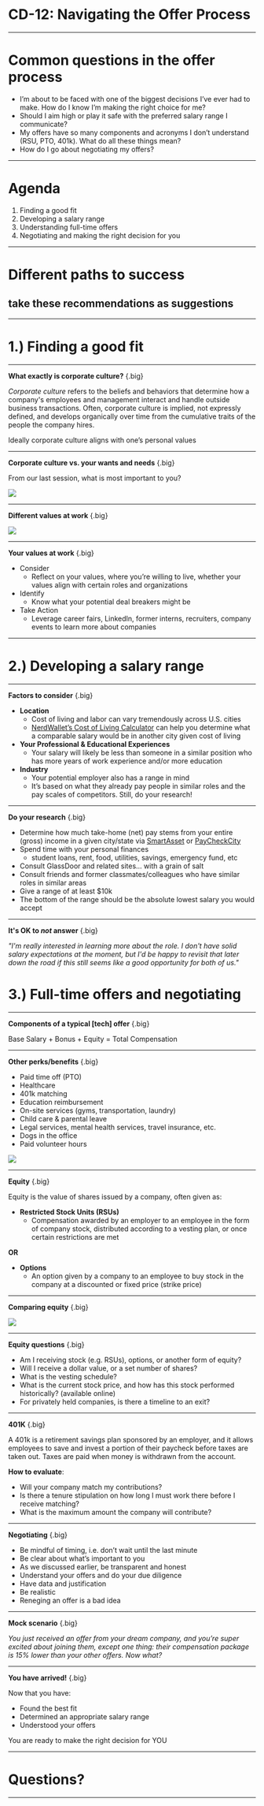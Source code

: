 # CD-12: Navigating the Offer Process

<!--
This is our last career development session together, and I’m going to close by providing some guidance regarding what to do after you’ve successfully made it through an interview process and a company is interested in hiring you. This is a great place to be in, but it can come with its own stressors, especially if you’re considering moving to a new place, weighing different offers, and/or wondering what salary you should be aiming for.
-->

---

# Common questions in the offer process

* I’m about to be faced with one of the biggest decisions I’ve ever had to make. How do I know I’m making the right choice for me?
* Should I aim high or play it safe with the preferred salary range I communicate?
* My offers have so many components and acronyms I don’t understand (RSU, PTO, 401k). What do all these things mean?
* How do I go about negotiating my offers?

<!--
These are some questions students typically have around this time, and in today’s session we aim to answer them.

[Ask four different student volunteers to read the questions on the slide.]

Can you think of other questions you have related to the process of weighing job offers and accepting a job
[Solicit student contributions and respond to each.]
-->

---

# Agenda

1. Finding a good fit
1. Developing a salary range
1. Understanding full-time offers
1. Negotiating and making the right decision for you

<!--
Based on the questions we just discussed, here is an overview of what we’ll cover today:
Using your core values to decide which place of work is right for you
Once you’ve figured out the best potential employers for you, some best practices for developing a salary range you may communicate to them
Factors that are unique to full-time employment via the components of a job offer
How to navigate salary negotiation and ultimately signing the dotted line and making the best decision for you
-->

---

# Different paths to success
## take these recommendations as suggestions

<!--
Before jumping in any further, I want to highlight that this session is a collection of thoughts and experiences of a few career technical recruiters who put this together. All of these are recommendations, not requirements for a successful hiring process. You are all unique people with different values, needs, location preferences, families, priorities, etc. Please take from this what you find helpful and discard what doesn’t align with your individual needs/preferences.
-->

---

# 1.) Finding a good fit

<!--
Let’s chat about what makes a company a good fit for you specifically. You might be thinking, “I’m not picky. I just need a job and health insurance!” I hear that. You may very well find yourself deciding between multiple offers when the time comes, though, and it’s important to be able to measure those offers against your own priorities and values to make the right decision for your next step.
-->

---

**What exactly is corporate culture?** {.big}

*Corporate culture* refers to the beliefs and behaviors that determine how a company's employees and management interact and handle outside business transactions. Often, corporate culture is implied, not expressly defined, and develops organically over time from the cumulative traits of the people the company hires.


Ideally corporate culture aligns with one’s personal values

<!--
Based on your understanding, how would you define “corporate culture”? [Solicit and respond to student contributions.]

[Click to allow definition to appear.]

What does corporate culture have to do with our values exercise from the last session? [Solicit and respond to student contributions.]

Yes, ideally corporate culture aligns with the personal values of the people working there. As an example, Google’s corporate culture incorporates the values of openness, innovation, comfort with ambiguity, collaboration. Another company’s might be transparency, results-focused, leadership, and specialization. Another’s might be simplicity, design, secrecy, and product excellence. We can’t always know a company’s culture from the outside, but talking with people who have worked there, speaking with recruiters, conducting informational interviews, and interning at a company are all great ways to learn about a company’s culture.

Source: *Inc.com’s encyclopedia of business terms
-->

---

**Corporate culture vs. your wants and needs** {.big}

From our last session, what is most important to you?

![](res/offer01.png)

<!--
Thinking back to our last session’s value discussion or otherwise, what are some of the things that you find most important when thinking about your future career/employer?

[Solicit student contributions and respond to each.]

[Click to display list.]

There are countless factors that might play into an individual’s wants and needs, and the list we looked at in our last session is much longer than this one. But these are some things people value the most when it comes to their work and workplace. This list is by no means exhaustive, but it does include some of Harvard Business Reviews “6 Components of a Great Corporate Culture” and Time’s “Top 10 reasons people stay at their jobs.”

What on this list, or not on this list, resonates most with you?

[Solicit student contributions.]

Excellent. As we can see just from our small group, people have different priorities and values when it comes to their work. Let’s take a look at two people on the job hunt whose values differ substantially...

Image Details:
* [](http://www.google.com): Copyright Google
-->

---

**Different values at work** {.big}

![](res/offer02.png)

<!--
This slide represents two different word clouds emphasizing the relative importance of the same set of values through the eyes of two undergraduate students looking for full-time jobs. You can see in the yellow/green cloud on the left the words that stand out: recognition, camaraderie, benefits, pay, commitment to learning. In the blue/purple cloud on the right the focus is slightly different: vision, family, values, diversity, consistency. Though some of the priorities do overlap, it is less than likely that the “perfect” or “dream” work environment for both of these students will be the same job on the same team at the same company.

Source: *Images created on tagul.com

Image Details:
* [](http://www.tagul.com): Non-Commerical
-->

---

**Your values at work** {.big}

* Consider
  * Reflect on your values, where you’re willing to live, whether your values align with certain roles and organizations
* Identify
  * Know what your potential deal breakers might be
* Take Action
  * Leverage career fairs, LinkedIn, former interns, recruiters, company events to learn more about companies

<!--
So how do you factor your values into your decision of where to work?

First, CONSIDER your values (along with your skills and career goals) when you decide where to apply. It’s not a good use of your time to apply somewhere where you wouldn’t work. Consider where you’re willing to live and the work you want to do before pursuing roles that aren’t in line.

Next, IDENTIFY any factors that are deal breakers in your job selection process. For example, if you’re applying to companies in a certain area but know that you realistically won’t move there - that’s a deal breaker. Maybe a clear path to management is important to you. Maybe an equity-focused mission is a must-have. As you can see, these are unique to you.

If you are still unsure if your values align with those of a company, TAKE ACTION by attending company events and connecting with current employees, if possible. This is also a great opportunity to reach out to LinkedIn connections you already have or new ones via the college/university alumni search filter we used in an earlier session. These provide an opportunity to ask strategic questions to help you determine the list of companies you want to apply to.
-->

---

# 2.) Developing a salary range

<!--
Next we’ll talk about a topic that can be sensitive and often generates hearty debate! Some of you may have already engaged in conversations with recruiters or hiring managers about salary ranges, which makes this especially timely and relevant. If you haven’t, tuck these suggestions away for the future.

As I mentioned in the beginning of this presentation, take from these slides what feels appropriate to you and most importantly - do your research. Your interview and application processes SHOULD involve substantial research, planning, and thought. This presentation is a jumping off point for that research and thought, not an answer to all related questions.
-->

---

**Factors to consider** {.big}

* **Location**
    * Cost of living and labor can vary tremendously across U.S. cities
    * [NerdWallet’s Cost of Living Calculator](https://www.nerdwallet.com/cost-of-living-calculator) can help you determine what a comparable salary would be in another city given cost of living
* **Your Professional & Educational Experiences**
    * Your salary will likely be less than someone in a similar position who has more years of work experience and/or more education
* **Industry**
    * Your potential employer also has a range in mind
    * It’s based on what they already pay people in similar roles and the pay scales of competitors. Still, do your research!

<!--
Location, Location, Location! Cost of living in a particular city can impact your desired salary range. For example, according to NerdWallet’s Cost of Living Calculator, making a pre-tax salary of $100,000 in San Francisco equates to $46,606 in Kansas City, MO because cost of living is 53% lower. That is a HUGE difference and should impact your salary range when discussing employment opportunities at companies in two different cities.

Expect that the employer has a salary range in mind based on what the company pays people currently in similar roles, as well as what they know about the pay scales of their competitors. Information is power - and currency - in all salary range and negotiation situations. The more you know about the company, the industry and the position, the easier it will be to provide a competitive and appropriate salary range.
-->

---

**Do your research** {.big}

* Determine how much take-home (net) pay stems from your entire (gross) income in a given city/state via [SmartAsset](https://smartasset.com/taxes/paycheck-calculator) or [PayCheckCity](https://www.paycheckcity.com/calculator/salary/)
* Spend time with your personal finances
  * student loans, rent, food, utilities, savings, emergency fund, etc
* Consult GlassDoor and related sites… with a grain of salt
* Consult friends and former classmates/colleagues who have similar roles in similar areas
* Give a range of at least $10k
* The bottom of the range should be the absolute lowest salary you would accept

<!--
I can’t overstate the importance of doing your homework here. From determining how much your take-home pay will be after withholdings and taxes to understanding your own personal finances, this can feel overwhelming but is really important.

Consult friends/colleagues and resources like GlassDoor, but do understand that those are anecdotal and not representative of a company’s pay policies and pay scales.

Keep in mind that an employer may gravitate to the the lowest part of your range and maybe… lower. For that reason, the lowest number in your range should be the absolute lowest salary you’re willing to accept. Some seasoned professionals may suggest making the bottom of the range a little higher than you would accept, but I would not recommend this for your first professional role.
-->

---

**It's OK to *not* answer** {.big}

*"I'm really interested in learning more about the role. I don't have solid salary expectations at the moment, but I'd be happy to revisit that later down the road if this still seems like a good opportunity for both of us."*

<!--
If a recruiter or hiring manager asks you for your salary range before you interview in person - maybe during an informational phone call or phone screen -  in most cases you can politely defer this to a later conversation, potentially after interviewing. This can buy you some time to do more research.
-->

# 3.) Full-time offers and negotiating

<!--
Next we’ll talk about some common components to tech offers, which can be quite confusing. There are a lot of buzzwords and jargon - strike price, vesting schedule, options, 401k - that I hope to make a little less intimidating. Please ask questions as you have them, and if I don’t know, I will try to find the answer!
-->

---

**Components of a typical [tech] offer** {.big}

Base Salary + Bonus + Equity = Total Compensation

<!--
When considering your salary and weighing offers, it’s important to remember that you’re weighing more than a single number. There are several things you’ll likely want to evaluate when determining your total rewards. This includes equity, potential bonus, benefits, perks and more. Let’s start by talking about salary, also known as compensation. It’s helpful to think of offers in terms of total compensation, or the sum of the base salary, the equity value and the annual bonus (+ signing bonus if there is one), which are typical (but not always present) in an offer. These numbers combined equal total compensation, and by determining this number for your offer it will help you compare offers from companies.
-->

---

**Other perks/benefits** {.big}

* Paid time off (PTO)
* Healthcare
* 401k matching
* Education reimbursement
* On-site services (gyms, transportation, laundry)
* Child care & parental leave
* Legal services, mental health services, travel insurance, etc.
* Dogs in the office
* Paid volunteer hours

![](res/offer03.jpg)

<!--
In addition to base salary, equity and bonuses, some companies offer particularly stellar health insurance, free food, childcare, 401k matching, and many more perks. Ask your recruiter about these things. You might uncover a really incredible perk/amenity that aligns with your core values.

Does anyone have any questions or comments about these?

[Solicit student contributions and respond to each.]

Source: Photo by Danielle Cerullo on Unsplash
Image Details:
* [offer03.jpg](https://unsplash.com/photos/CQfNt66ttZM): Unsplash License
-->

---

**Equity** {.big}

Equity is the value of shares issued by a company, often given as:

* **Restricted Stock Units (RSUs)**
  * Compensation awarded by an employer to an employee in the form of company stock, distributed according to a vesting plan, or once certain restrictions are met

**OR**

* **Options**
  * An option given by a company to an employee to buy stock in the company at a discounted or fixed price (strike price)

<!--
There are two common types of equity offered; Restricted Stock Units (RSUs) and Options.

Restricted Stock Units are called GSUs at Google, and other companies may have unique names for them. So it’s a good idea to ask your recruiter “Is what I’m receiving a restricted stock unit, or options?” Restricted stock units are compensation awarded by an employer to an employee in the form of stock, which is distributed (or given) according to a vesting plan. Most stock isn’t given entirely up front, rather the vesting plan releases the stock to you in increments, normally over several years.

An option is a form of equity given to an employee to buy stock in the company at a discounted or fixed price.

Source: Source: National Center for Employee Ownership (NCEO)
-->

---

**Comparing equity** {.big}

![](res/offer04.png)

<!--
Comparing equity among publicly traded companies and privately held (or pre-IPO) is not making an apples to apples comparison. Rather, it’s more like comparing apples to oranges.

Let’s take a look first at apples, or, publicly traded companies:

If they grant equity, it’s often in the form of RSUs, some companies call them by different names (e.g. Google calls them GSUs), but in essence restricted stock follows the same structure in that shares are granted - or GIVEN - I.e. you don’t have to purchase , the share price is public, there is a documented vesting schedule, and shares are liquid after they vest.

What does it mean when I say liquid?

[Solicit student responses.] The answer is, liquid means that they are yours to do what you’d like with - sell, trade, i.e. you can get cash.

Last, with equity given at a public company, you can review the stock history and trajectory, which can aid in evaluation of worth

Now, let’s look at oranges, or, privately held companies.

Privately held companies typically grant equity in the form of options, which as we discussed in the previous slide are the opportunity to BUY the company stock at a discounted price or set price. This set price is also known as a STRIKE price. Private companies also tend to have vesting schedules over 4-5 years. Unless sold on a secondary (aka gray) market - which is uncommon, options in privately held companies are not liquid (i.e. you can’t sell them for actual dollars) until the company has an “exit event”.

Does anyone know what an exit event is? [Solicit student contributions, and respond to each.] The answer is an exit event is an event like an IPO, or initial public offering, or the company is acquired or merges. You can ask when a company plans to IPO, or if they have plans to merge/sell, but should be aware that generally recruiters won’t make promises here as they don’t control the market.

Employees who exercise their options and sell their shares when the company’s stock is trading significantly higher than the grant price have the potential to make a lot of money. For example, say you have the option to buy 5000 shares at $10 and sell the stock at $50, with a $50,000 investment you end up with $250,000. Beware, though, as this can go the other way, too.

Source: Sources: National Center for Employee Ownership (NCEO), Investopedia

Image Details:
* [offer04.png](http://investopedia.com): Unlicensed
-->

---

**Equity questions** {.big}

* Am I receiving stock (e.g. RSUs), options, or another form of equity?
* Will I receive a dollar value, or a set number of shares?
* What is the vesting schedule?
* What is the current stock price, and how has this stock performed historically? (available online)
* For privately held companies, is there a timeline to an exit?

<!--
Because equity can be confusing, and hard to compare across companies, here are some good questions to ask the recruiter or to research:
As we learned, stock and options are quite different, and it’s important to understand which you are receiving
Some companies give a set dollar value of equity, and others give shares - ask which you are getting
Know what the vesting schedule is, as this varies from company to company. At some companies, the vesting schedule is even, for example, vesting at a rate of 20% over five years, and at others you may receive a lower percentage of the stock early on, and a higher percentage later
You can ask a recruiter or check online, but you’ll want to know the history of the stock’s performance to help you understand it’s value and up-side
For privately held companies, it can be hard to understand HOW and WHEN you’ll receive equity, and asking questions around exit strategies and IPO timelines can help you get a better idea if you’ll be able to exercise your options say next year as opposed to many years from now
-->

---

**401K** {.big}

A 401k is a retirement savings plan sponsored by an employer, and it allows employees to save and invest a portion of their paycheck before taxes are taken out. Taxes are paid when money is withdrawn from the account.


**How to evaluate**:
* Will your company match my contributions?
* Is there a tenure stipulation on how long I must work there before I receive matching?
* What is the maximum amount the company will contribute?

<!--
Raise your hand if you know what a 401k is.

[Call on students until someone provides a correct answer.]

That’s right, a 401k is a tax deferred retirement savings plan, and some companies will match your contributions up to a certain amount.

Let’s practice a quick calculation. The maximum amount you can contribute is 19,000 per year (as of 2019). Say your company will match 10% of your contributions up to the allowed maximum. How much is that? $1,900. So you put in $19,000 and your company puts in $1,900

Many companies contribute based on a percent, but some do a flat rate, some only contribute after you’ve been with the company for some time, so it’s important to ask the questions:
Will your company match my contributions?
If yes, is there a tenure stipulation on how long i must work there before I receive matching?
At what rate does your company match or contribute?
What is the maximum amount your company will contribute?

401k contributions can amount to thousands of dollars a year, so ask the questions and do the simple math!
-->

---

**Negotiating** {.big}

* Be mindful of timing, i.e. don’t wait until the last minute
* Be clear about what’s important to you
* As we discussed earlier, be transparent and honest
* Understand your offers and do your due diligence
* Have data and justification
* Be realistic
* Reneging an offer is a bad idea

<!--
Don’t wait until the night before your offer is due to talk to your recruiter about what’s important to you, or to start negotiating. Also, if you need to ask for an offer extension, do so as soon as possible (not the day the offer decision is due).

Take the time to ask recruiters some of the important questions we mentioned regarding 401k, equity, etc.

Do your research if you don’t understand something! We don’t expect you to be experts, but this is YOUR offer!

If you decide to negotiate, it’s helpful if you have data and justification. By data, I don’t mean to quote Glassdoor numbers, because sites like Glassdoor don’t always take into account tenure, and other factors, and aren’t always accurate. Having data means that you did the math, and the total compensation at company A and company B are % different, and you would like one company to match the other’s offer. Justification means that you’re coming to the company with more than “my friend got that much $$ so I think I should get that too.

Be realistic. Negotiating an offer isn’t like negotiating for some other things, where you give a pie in the sky number and just hope you’ll get half. Also, some companies cannot negotiate at all with things like PTO, or healthcare, so if the recruiter says it’s not an area they will budge on, see where they might have room to budge elsewhere.

Does anyone know what reneging an offer means?

[Solicit student answers and respond to each.]

Yes, reneging is when you back out of an offer you’ve already accepted. While legally you’re allowed to do this as an at-will employee, it is a terrible idea and can potentially having lasting impacts on your professional reputation. Hiring managers and recruiters put a lot of time, energy, and resources into finding and hiring you. They’ve likely rejected other candidates because you accepted your offer. If you back out they have to start the process all over again. This could put a big red flag on your candidacy, both at the company where you interviewed and with the recruiters you worked with. And those recruiters move around. All this is to say, barring emergencies, you shouldn’t regnege an offer.

What questions do you have about negotiating?

[Solicit student questions and respond to each.]
-->

---

**Mock scenario** {.big}

*You just received an offer from your dream company, and you’re super excited about joining them, except one thing: their compensation package is 15% lower than your other offers. Now what?*

<!--
In this scenario, you have an offer for a company you really want to work at, but their total compensation does not align with your other offers.

What do you think you do here?

[Solicit student contributions.]

Yes, you want to gather the data (i.e. the total compensation for the offer you want to accept is 15% lower than your other offers) and talk to the recruiter about why this is important to you and why this is holding you back. Be honest, give them the data and justification.
-->

---

**You have arrived!** {.big}

Now that you have:
* Found the best fit
* Determined an appropriate salary range
* Understood your offers

You are ready to make the right decision for YOU

<!--
Now that you’ve analyzed what’s important to you and found the companies that are the best fit for your values, you worked effectively with your recruiter, and you understood your offers, you feel ready and comfortable to make the right decision for you. Congratulations!

This won’t all happen within an hour’s time in real life, but I do hope this session has given you some things to think about and has made you feel a bit more ahead of the offer process.
-->

---

# Questions?

<!--
Thank you for participating and and for your engagement during this jam-packed presentation. I hope it’s been helpful and provided you with some important considerations for your job hunt. What remaining questions do you have for me before we close out?
-->

---
